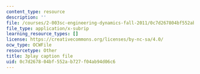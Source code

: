 ```yaml
---
content_type: resource
description: ''
file: /courses/2-003sc-engineering-dynamics-fall-2011/0c7d267804bf552ab727f04ab94d06c6_fK9AGvLf3yw.vtt
file_type: application/x-subrip
learning_resource_types: []
license: https://creativecommons.org/licenses/by-nc-sa/4.0/
ocw_type: OCWFile
resourcetype: Other
title: 3play caption file
uid: 0c7d2678-04bf-552a-b727-f04ab94d06c6
---
```

